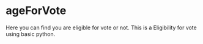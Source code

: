 # ageForVote
Here you can find you are eligible for vote or not.
This is a Eligibility for vote using basic python.
